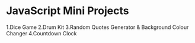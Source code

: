 # JavaScript Mini Projects 
1.Dice Game
2.Drum Kit
3.Random Quotes Generator & Background Colour Changer
4.Countdown Clock
